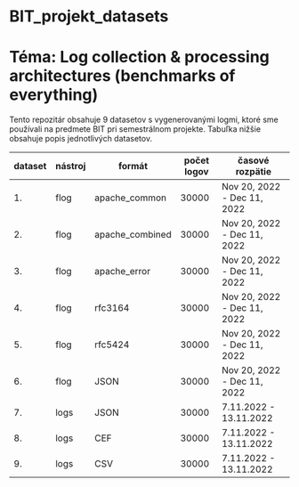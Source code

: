 # BIT_projekt_datasets

# Téma: Log collection & processing architectures (benchmarks of everything)


Tento repozitár obsahuje 9 datasetov s vygenerovanými logmi, ktoré sme používali na predmete BIT pri semestrálnom projekte. Tabuľka nižšie obsahuje popis jednotlivých datasetov.

|dataset|nástroj|formát|počet logov| časové rozpätie|
----|----|-----|-----|-----|
|1.	|flog|	apache_common	| 30000 |	Nov 20, 2022 - Dec 11, 2022 |
|2.	|flog|	apache_combined	| 30000 |	Nov 20, 2022 - Dec 11, 2022 |
|3.	|flog|	apache_error	| 30000 |	Nov 20, 2022 - Dec 11, 2022 |
|4.	|flog|	rfc3164	| 30000 |	Nov 20, 2022 - Dec 11, 2022 |
|5.	|flog|	rfc5424	| 30000 |	Nov 20, 2022 - Dec 11, 2022 |
|6.	|flog|	JSON	| 30000 |	Nov 20, 2022 - Dec 11, 2022 |
|7.	|logs|	JSON	| 30000 |	7.11.2022 - 13.11.2022 |
|8.	|logs|	CEF	| 30000 |	7.11.2022 - 13.11.2022 |
|9.	|logs|	CSV	| 30000 |	7.11.2022 - 13.11.2022 |
